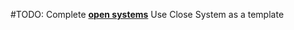 #TODO: Complete [**open systems**](https://en.wikipedia.org/wiki/Thermodynamic_system#Open_system "Thermodynamic system")
Use Close System as a template